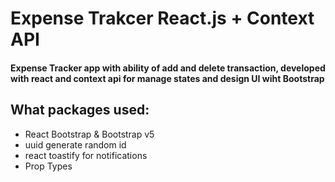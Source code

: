 # Expense Trakcer React.js + Context API
#### Expense Tracker app with ability of add and delete transaction, developed with react and context api for manage states and design UI wiht Bootstrap

## What packages used: 
<ul>
  <li> React Bootstrap & Bootstrap v5 </li>
  <li> uuid generate random id </li>
  <li> react toastify for notifications </li>
  <li> Prop Types </li>
 <ul/>
